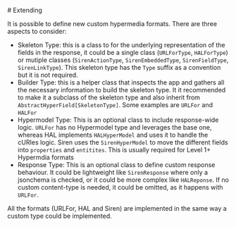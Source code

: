 # Extending

It is possible to define new custom hypermedia formats. There are three aspects
to consider:

- Skeleton Type: this is a class to for the underlying representation of the
  fields in the response, it could be a single class (`URLForType`,
  `HALForType`) or mutiple classes (`SirenActionType`, `SirenEmbeddedType`,
  `SirenFieldType`, `SirenLinkType`). This skeleton type has the `Type` suffix
  as a convention but it is not required.
- Builder Type: this is a helper class that inspects the app and gathers all the
  necessary information to build the skeleton type. It it recommended to make it
  a subclass of the skeleton type and also inherit from
  `AbstractHyperField[SkeletonType]`. Some examples are `URLFor` and `HALFor`
- Hypermodel Type: This is an optional class to include response-wide logic.
  `URLFor` has no Hypermodel type and leverages the base one, whereas HAL
  implements `HALHyperModel` and uses it to handle the cURIes logic. Siren uses
  the `SirenHyperModel` to move the different fields into `properties` and
  `entitites`. This is usually required for Level 1+ Hypermdia formats
- Response Type: This is an optional class to define custom response behaviour.
  It could be lightweight like `SirenResponse` where only a jsonchema is
  checked, or it could be more complex like `HALReponse`. If no custom
  content-type is needed, it could be omitted, as it happens with `URLFor`.

All the formats (URLFor, HAL and Siren) are implemented in the same way a custom
type could be implemented. 

